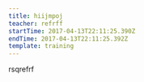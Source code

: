 ```yaml
---
title: hiijmpoj
teacher: refrff
startTime: 2017-04-13T22:11:25.390Z
endTime: 2017-04-13T22:11:25.392Z
template: training
---
```

rsqrefrf

